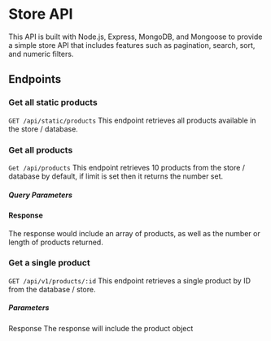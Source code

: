 # Store API
This API is built with Node.js, Express, MongoDB, and Mongoose to provide a simple store API that includes features such as pagination, search, sort, and numeric filters.

## Endpoints
### Get all static products
`GET /api/static/products`
This endpoint retrieves all products available in the store / database.

### Get all products
`Get /api/products`
This endpoint retrieves 10 products from the store / database by default, if limit is set then it returns the number set.

##### Query Parameters


#### Response
The response would include an array of products, as well as the number or length of products returned.



### Get a single product
`GET /api/v1/products/:id`
This endpoint retrieves a single product by ID from the database / store.

##### Parameters


Response
The response will include the product object

